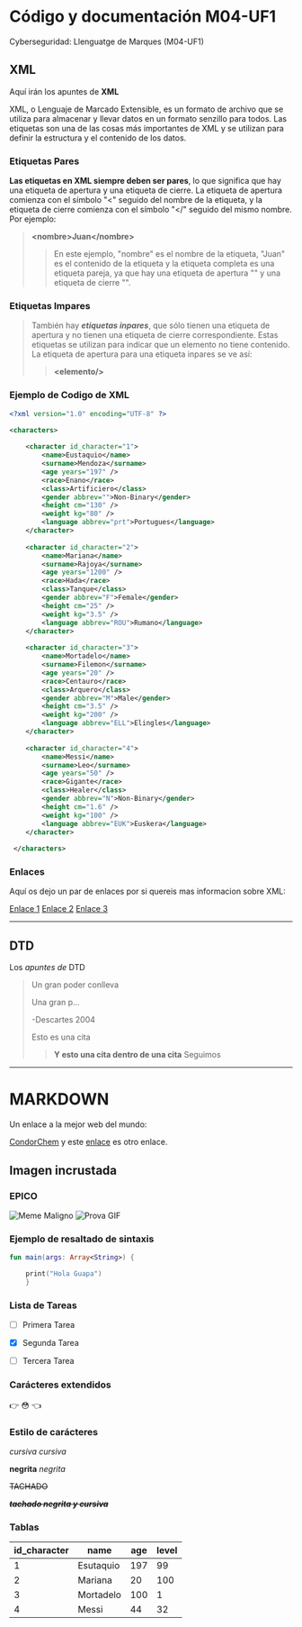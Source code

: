 # Código y documentación M04-UF1
Cyberseguridad: Llenguatge de Marques (M04-UF1)

## XML
Aquí irán los apuntes de **XML**

XML, o Lenguaje de Marcado Extensible, es un formato de archivo que se utiliza para almacenar y llevar datos en un formato senzillo para todos. Las etiquetas son una de las cosas más importantes de XML y se utilizan para definir la estructura y el contenido de los datos.
### Etiquetas Pares
**Las etiquetas en XML siempre deben ser pares**, lo que significa que hay una etiqueta de apertura y una etiqueta de cierre. La etiqueta de apertura comienza con el símbolo "<" seguido del nombre de la etiqueta, y la etiqueta de cierre comienza con el símbolo "</" seguido del mismo nombre. Por ejemplo:
>
>**\<nombre>Juan\</nombre>**
>> En este ejemplo, "nombre" es el nombre de la etiqueta, "Juan" es el contenido de la etiqueta y la etiqueta completa es una etiqueta pareja, ya que hay una etiqueta de apertura "<nombre>" y una etiqueta de cierre "</nombre>".
### Etiquetas Impares
>
> También hay ***etiquetas inpares***, que sólo tienen una etiqueta de apertura y no tienen una etiqueta de cierre correspondiente. Estas etiquetas se utilizan para indicar que un elemento no tiene contenido. La etiqueta de apertura para una etiqueta inpares se ve así:
>
>>**\<elemento/>**

### Ejemplo de Codigo de XML
```XML
<?xml version="1.0" encoding="UTF-8" ?>

<characters>
 
	<character id_character="1">
		<name>Eustaquio</name>
		<surname>Mendoza</surname>
		<age years="197" />
		<race>Enano</race>
		<class>Artificiero</class>
		<gender abbrev="">Non-Binary</gender>
		<height cm="130" />
		<weight kg="80" />
		<language abbrev="prt">Portugues</language>
	</character>
 
	<character id_character="2">
		<name>Mariana</name>
		<surname>Rajoya</surname>
		<age years="1200" />
		<race>Hada</race>
		<class>Tanque</class>
		<gender abbrev="F">Female</gender>
		<height cm="25" />
		<weight kg="3.5" />
		<language abbrev="ROU">Rumano</language>
	</character>
 
	<character id_character="3">
		<name>Mortadelo</name>
		<surname>Filemon</surname>
		<age years="20" />
		<race>Centauro</race>
		<class>Arquero</class>
		<gender abbrev="M">Male</gender>
		<height cm="3.5" />
		<weight kg="200" />
		<language abbrev="ELL">Elingles</language>
	</character>
	
	<character id_character="4">
		<name>Messi</name>
		<surname>Leo</surname>
		<age years="50" />
		<race>Gigante</race>
		<class>Healer</class>
		<gender abbrev="N">Non-Binary</gender>
		<height cm="1.6" />
		<weight kg="100" />
		<language abbrev="EUK">Euskera</language>
	</character>
	
 </characters>
 ```


### Enlaces

Aquí os dejo un par de enlaces por si quereis mas informacion sobre XML:
>
[Enlace 1](https://developer.mozilla.org/en-US/docs/Web/XML/XML_introduction)
[Enlace 2](https://www.oreilly.com/library/view/c-in-a/0596001819/ch04s10.html)
[Enlace 3](https://rockcontent.com/es/blog/que-es-xml/)

---

## DTD
Los _apuntes de_ DTD

> Un gran poder conlleva 
>
> Una gran p...
>
> -Descartes 2004
>
> Esto es una cita
>> **Y esto una cita dentro de una cita**
> Seguimos

---

# MARKDOWN

Un enlace a la mejor web del mundo:

[CondorChem](https://condorchem.com)
y este [enlace](https://enti.cat) es otro enlace.

## Imagen incrustada
### EPICO

![Meme Maligno](https://i.kym-cdn.com/entries/icons/original/000/039/761/nerdfacecover.jpg)
![Prova GIF](https://media.tenor.com/d914QufzT_QAAAAC/cat-epico-meme.gif)


### Ejemplo de resaltado de sintaxis

```kotlin
fun main(args: Array<String>) {

	print("Hola Guapa")
	}
```
### Lista de Tareas

- [ ] Primera Tarea
- [x] Segunda Tarea
- [ ] Tercera Tarea


### Carácteres extendidos

:point_right: :flushed: :point_left:

### Estilo de carácteres

*cursiva* _cursiva_

**negrita** _negrita_

~~TACHADO~~

~~***tachado negrita y cursiva***~~

### Tablas

| id_character | name | age| level |
| --- | --- | --- | --- |
| 1 | Esutaquio | 197 | 99 |
| 2 | Mariana | 20 | 100 |
| 3 | Mortadelo | 100 | 1 |
| 4 | Messi | 44 | 32 |
